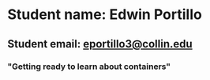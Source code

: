 # Student name: Edwin Portillo

## Student email: eportillo3@collin.edu

### "Getting ready to learn about containers"
